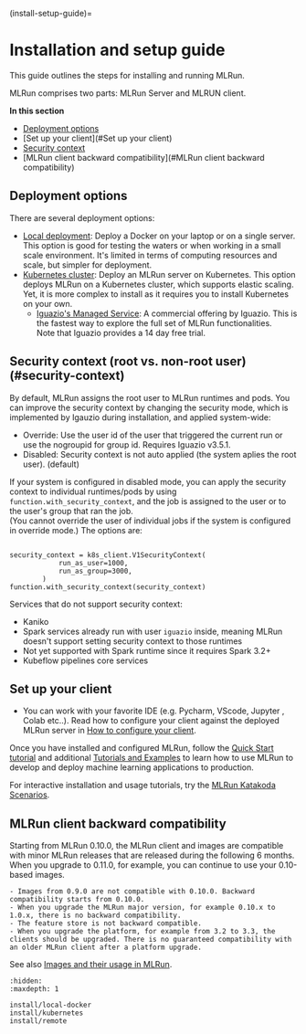 (install-setup-guide)=
# Installation and setup guide <!-- omit in toc -->

This guide outlines the steps for installing and running MLRun. 

MLRun comprises two parts: MLRun Server and MLRUN client.

**In this section**
- [Deployment options](#deployment-options)
- [Set up your client](#Set up your client)
- [Security context](#security-context)
- [MLRun client backward compatibility](#MLRun client backward compatibility)

## Deployment options

There are several deployment options:
- [Local deployment](https://docs.mlrun.org/en/latest/install/local-docker.html): Deploy a Docker on your laptop or on a single server.
   This option is good for testing the waters or when working in a small scale environment. It's limited in terms of computing resources 
   and scale, but simpler for deployment.
- [Kubernetes cluster](https://docs.mlrun.org/en/latest/install/kubernetes.html): Deploy an MLRun server on Kubernetes.
   This option deploys MLRun on a Kubernetes cluster, which supports elastic scaling. Yet, it is more complex to install as it requires 
   you to install Kubernetes on your own.
  - [Iguazio's Managed  Service](https://www.iguazio.com): A commercial offering by Iguazio. This is the fastest way to explore 
  the full set of MLRun functionalities.<br>
  Note that Iguazio provides a 14 day free trial.
  
## Security context (root vs. non-root user)(#security-context)

By default, MLRun assigns the root user to MLRun runtimes and pods. You can improve the security context by changing the security mode, 
which is implemented by Igauzio during installation, and applied system-wide:
- Override: Use the user id of the user that triggered the current run or use the nogroupid for group id. Requires Iguazio v3.5.1.
- Disabled: Security context is not auto applied (the system aplies the root user). (default)

If your system is configured in disabled mode, you can apply the security context to individual runtimes/pods by using `function.with_security_context`, and the job is assigned to the user or to the user's group that ran the job.<br>
(You cannot override the user of individual jobs if the system is configured in override mode.) The options are:

```from kubernetes import client as k8s_client

security_context = k8s_client.V1SecurityContext(
            run_as_user=1000,
            run_as_group=3000,
        )
function.with_security_context(security_context)
```
 Services that do not support security context: 
- Kaniko <!--- remove with kaniko 1.9.0 --->
- Spark services already run with user `iguazio` inside, meaning MLRun doesn't support setting security context to those runtimes
- Not yet supported with Spark runtime since it requires Spark 3.2+
- Kubeflow pipelines core services

## Set up your client

- You can work with your favorite IDE (e.g. Pycharm, VScode, Jupyter , Colab etc..). Read how to configure your client against the deployed
MLRun server in [How to configure your client](https://docs.mlrun.org/en/latest/install/remote.html).

Once you have installed and configured MLRun, follow the [Quick Start tutorial](https://docs.mlrun.org/en/latest/tutorial/01-mlrun-basics.html) and additional [Tutorials and Examples](https://docs.mlrun.org/en/latest/tutorial/index.html) to learn how to use MLRun to develop and deploy machine 
learning applications to production.

For interactive installation and usage tutorials, try the [MLRun Katakoda Scenarios](https://www.katacoda.com/mlrun).


<a id="MLRun-client-backward-compatibility"></a>
## MLRun client backward compatibility  

Starting from MLRun 0.10.0, the MLRun client and images are compatible with minor MLRun releases that are released during the following 6 months. When you upgrade to 0.11.0, for example, you can continue to use your 0.10-based images. 

```{admonition} Important
- Images from 0.9.0 are not compatible with 0.10.0. Backward compatibility starts from 0.10.0. 
- When you upgrade the MLRun major version, for example 0.10.x to 1.0.x, there is no backward compatibility. 
- The feature store is not backward compatible. 
- When you upgrade the platform, for example from 3.2 to 3.3, the clients should be upgraded. There is no guaranteed compatibility with an older MLRun client after a platform upgrade. 
```

See also [Images and their usage in MLRun](https://docs.mlrun.org/en/latest/runtimes/images.html#mlrun-images-and-how-to-build-them).

```{toctree}
:hidden:
:maxdepth: 1

install/local-docker
install/kubernetes
install/remote
```
